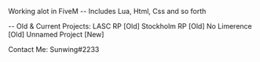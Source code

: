 Working alot in FiveM
-- Includes Lua, Html, Css and so forth

-- Old & Current Projects: 
LASC RP [Old] 
Stockholm RP [Old] 
No Limerence [Old] 
Unnamed Project [New]

Contact Me: 
Sunwing#2233
